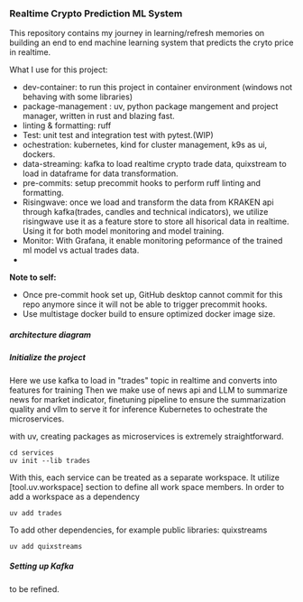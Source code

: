 ### Realtime Crypto Prediction ML System 

This repository contains my journey in learning/refresh memories on building an end to end machine learning system that predicts the cryto price in realtime. 

What I use for this project: 
- dev-container: to run this project in container environment (windows not behaving with some libraries)
- package-management : uv, python package mangement and project manager, written in rust and blazing fast. 
- linting & formatting: ruff 
- Test: unit test and integration test with pytest.(WIP)
- ochestration: kubernetes, kind for cluster management, k9s as ui, dockers.
- data-streaming: kafka to load realtime crypto trade data, quixstream to load in dataframe for data transformation.
- pre-commits: setup precommit hooks to perform ruff linting and formatting.
- Risingwave: once we load and transform the data from KRAKEN api through kafka(trades, candles and technical indicators), we utilize risingwave use it as a feature store to store all hisorical data in realtime. Using it for both model monitoring and model training.
- Monitor: With Grafana, it enable monitoring peformance of the trained ml model vs actual trades data.
- 

<b>Note to self:</b>
- Once pre-commit hook set up, GitHub desktop cannot commit for this repo anymore since it will not be able to trigger precommit hooks.
- Use multistage docker build to ensure optimized docker image size.


##### architecture diagram 

##### Initialize the project
Here we use kafka to load in "trades" topic in realtime and converts into features for training
Then we make use of news api and LLM to summarize news for market indicator, finetuning pipeline to ensure the summarization quality and vllm to serve it for inference
Kubernetes to ochestrate the microservices. 

with uv, creating packages as microservices is extremely straightforward. 
```
cd services
uv init --lib trades
```
With this, each service can be treated as a separate workspace. It utilize [tool.uv.workspace] section to define all work space members. In order to add a workspace as a dependency 
```
uv add trades
```
To add other dependencies, for example public libraries: quixstreams 
```
uv add quixstreams
```
##### Setting up Kafka


##### 
to be refined.